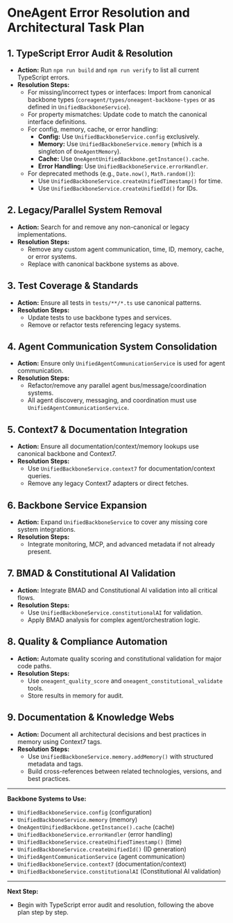 # OneAgent Error Resolution and Architectural Task Plan

## 1. TypeScript Error Audit & Resolution
- **Action:** Run `npm run build` and `npm run verify` to list all current TypeScript errors.
- **Resolution Steps:**
  - For missing/incorrect types or interfaces: Import from canonical backbone types (`coreagent/types/oneagent-backbone-types` or as defined in `UnifiedBackboneService`).
  - For property mismatches: Update code to match the canonical interface definitions.
  - For config, memory, cache, or error handling:
    - **Config:** Use `UnifiedBackboneService.config` exclusively.
    - **Memory:** Use `UnifiedBackboneService.memory` (which is a singleton of `OneAgentMemory`).
    - **Cache:** Use `OneAgentUnifiedBackbone.getInstance().cache`.
    - **Error Handling:** Use `UnifiedBackboneService.errorHandler`.
  - For deprecated methods (e.g., `Date.now()`, `Math.random()`):
    - Use `UnifiedBackboneService.createUnifiedTimestamp()` for time.
    - Use `UnifiedBackboneService.createUnifiedId()` for IDs.

## 2. Legacy/Parallel System Removal
- **Action:** Search for and remove any non-canonical or legacy implementations.
- **Resolution Steps:**
  - Remove any custom agent communication, time, ID, memory, cache, or error systems.
  - Replace with canonical backbone systems as above.

## 3. Test Coverage & Standards
- **Action:** Ensure all tests in `tests/**/*.ts` use canonical patterns.
- **Resolution Steps:**
  - Update tests to use backbone types and services.
  - Remove or refactor tests referencing legacy systems.

## 4. Agent Communication System Consolidation
- **Action:** Ensure only `UnifiedAgentCommunicationService` is used for agent communication.
- **Resolution Steps:**
  - Refactor/remove any parallel agent bus/message/coordination systems.
  - All agent discovery, messaging, and coordination must use `UnifiedAgentCommunicationService`.

## 5. Context7 & Documentation Integration
- **Action:** Ensure all documentation/context/memory lookups use canonical backbone and Context7.
- **Resolution Steps:**
  - Use `UnifiedBackboneService.context7` for documentation/context queries.
  - Remove any legacy Context7 adapters or direct fetches.

## 6. Backbone Service Expansion
- **Action:** Expand `UnifiedBackboneService` to cover any missing core system integrations.
- **Resolution Steps:**
  - Integrate monitoring, MCP, and advanced metadata if not already present.

## 7. BMAD & Constitutional AI Validation
- **Action:** Integrate BMAD and Constitutional AI validation into all critical flows.
- **Resolution Steps:**
  - Use `UnifiedBackboneService.constitutionalAI` for validation.
  - Apply BMAD analysis for complex agent/orchestration logic.

## 8. Quality & Compliance Automation
- **Action:** Automate quality scoring and constitutional validation for major code paths.
- **Resolution Steps:**
  - Use `oneagent_quality_score` and `oneagent_constitutional_validate` tools.
  - Store results in memory for audit.

## 9. Documentation & Knowledge Webs
- **Action:** Document all architectural decisions and best practices in memory using Context7 tags.
- **Resolution Steps:**
  - Use `UnifiedBackboneService.memory.addMemory()` with structured metadata and tags.
  - Build cross-references between related technologies, versions, and best practices.

---

**Backbone Systems to Use:**
- `UnifiedBackboneService.config` (configuration)
- `UnifiedBackboneService.memory` (memory)
- `OneAgentUnifiedBackbone.getInstance().cache` (cache)
- `UnifiedBackboneService.errorHandler` (error handling)
- `UnifiedBackboneService.createUnifiedTimestamp()` (time)
- `UnifiedBackboneService.createUnifiedId()` (ID generation)
- `UnifiedAgentCommunicationService` (agent communication)
- `UnifiedBackboneService.context7` (documentation/context)
- `UnifiedBackboneService.constitutionalAI` (Constitutional AI validation)

---

**Next Step:**
- Begin with TypeScript error audit and resolution, following the above plan step by step.
